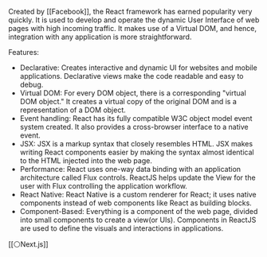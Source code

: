 Created by [[Facebook]], the React framework has earned popularity very quickly. It is used to develop and operate the dynamic User Interface of web pages with high incoming traffic. It makes use of a Virtual DOM, and hence, integration with any application is more straightforward.

Features:

- Declarative: Creates interactive and dynamic UI for websites and mobile applications. Declarative views make the code readable and easy to debug.
- Virtual DOM: For every DOM object, there is a corresponding "virtual DOM object." It creates a virtual copy of the original DOM and is a representation of a DOM object.
- Event handling: React has its fully compatible W3C object model event system created. It also provides a cross-browser interface to a native event.
- JSX: JSX is a markup syntax that closely resembles HTML. JSX makes writing React components easier by making the syntax almost identical to the HTML injected into the web page.
- Performance: React uses one-way data binding with an application architecture called Flux controls. ReactJS helps update the View for the user with Flux controlling the application workflow.
- React Native: React Native is a custom renderer for React; it uses native components instead of web components like React as building blocks.
- Component-Based: Everything is a component of the web page, divided into small components to create a view(or UIs). Components in ReactJS are used to define the visuals and interactions in applications.


[[⚪Next.js]]
